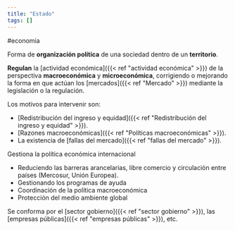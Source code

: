 ```yaml
---
title: "Estado"
tags: []
---
```

#economia 

Forma de **organización política** de una sociedad dentro de un **territorio**. 

**Regulan** la [actividad económica]({{< ref "actividad económica" >}}) de la perspectiva **macroeconómica** y **microeconómica**, corrigiendo o mejorando la forma en que actúan los [mercados]({{< ref "Mercado" >}}) mediante la legislación o la regulación.

Los motivos para intervenir son:
- [Redistribución del ingreso y equidad]({{< ref "Redistribución del ingreso y equidad" >}}).
- [Razones macroeconómicas]({{< ref "Políticas macroeconómicas" >}}).
- La existencia de [fallas del mercado]({{< ref "fallas del mercado" >}}).

Gestiona la política económica internacional
- Reduciendo las barreras arancelarias, libre comercio y circulación entre países (Mercosur, Unión Europea).
- Gestionando los programas de ayuda
- Coordinación de la política macroeconómica
- Protección del medio ambiente global

Se conforma por el [sector gobierno]({{< ref "sector gobierno" >}}), las [empresas públicas]({{< ref "empresas públicas" >}}), etc.